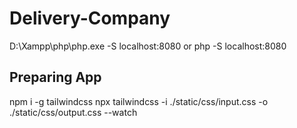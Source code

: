 # Delivery-Company

D:\Xampp\php\php.exe -S localhost:8080 or php -S localhost:8080

## Preparing App
npm i -g tailwindcss
npx tailwindcss -i ./static/css/input.css -o ./static/css/output.css --watch
